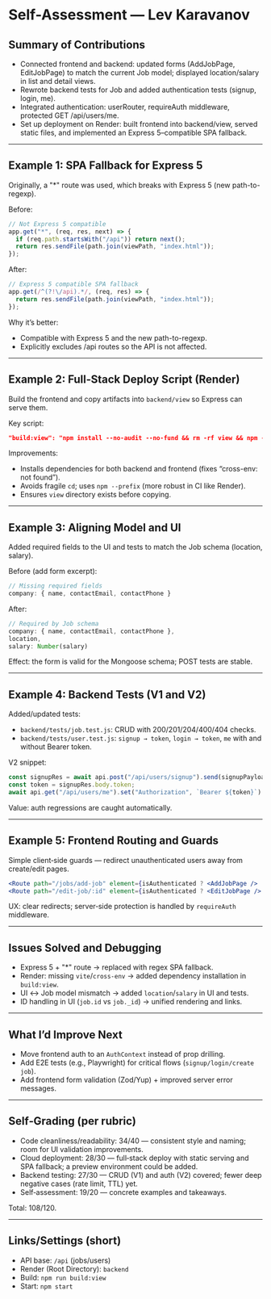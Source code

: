 # Self-Assessment — Lev Karavanov

## Summary of Contributions
- Connected frontend and backend: updated forms (AddJobPage, EditJobPage) to match the current Job model; displayed location/salary in list and detail views.
- Rewrote backend tests for Job and added authentication tests (signup, login, me).
- Integrated authentication: userRouter, requireAuth middleware, protected GET /api/users/me.
- Set up deployment on Render: built frontend into backend/view, served static files, and implemented an Express 5–compatible SPA fallback.

---

## Example 1: SPA Fallback for Express 5
Originally, a "*" route was used, which breaks with Express 5 (new path-to-regexp).

Before:
```js
// Not Express 5 compatible
app.get("*", (req, res, next) => {
  if (req.path.startsWith("/api")) return next();
  return res.sendFile(path.join(viewPath, "index.html"));
});
```

After:
```js
// Express 5 compatible SPA fallback
app.get(/^(?!\/api).*/, (req, res) => {
  return res.sendFile(path.join(viewPath, "index.html"));
});
```

Why it’s better:
- Compatible with Express 5 and the new path-to-regexp.
- Explicitly excludes /api routes so the API is not affected.

---

## Example 2: Full‑Stack Deploy Script (Render)
Build the frontend and copy artifacts into `backend/view` so Express can serve them.

Key script:
```json
"build:view": "npm install --no-audit --no-fund && rm -rf view && npm --prefix ../frontend install --no-audit --no-fund && npm --prefix ../frontend run build && mkdir -p view && cp -R ../frontend/dist/* view"
```

Improvements:
- Installs dependencies for both backend and frontend (fixes “cross-env: not found”).
- Avoids fragile `cd`; uses `npm --prefix` (more robust in CI like Render).
- Ensures `view` directory exists before copying.

---

## Example 3: Aligning Model and UI
Added required fields to the UI and tests to match the Job schema (location, salary).

Before (add form excerpt):
```jsx
// Missing required fields
company: { name, contactEmail, contactPhone }
```

After:
```jsx
// Required by Job schema
company: { name, contactEmail, contactPhone },
location,
salary: Number(salary)
```

Effect: the form is valid for the Mongoose schema; POST tests are stable.

---

## Example 4: Backend Tests (V1 and V2)
Added/updated tests:
- `backend/tests/job.test.js`: CRUD with 200/201/204/400/404 checks.
- `backend/tests/user.test.js`: `signup → token`, `login → token`, `me` with and without Bearer token.

V2 snippet:
```js
const signupRes = await api.post("/api/users/signup").send(signupPayload).expect(201);
const token = signupRes.body.token;
await api.get("/api/users/me").set("Authorization", `Bearer ${token}`).expect(200);
```

Value: auth regressions are caught automatically.

---

## Example 5: Frontend Routing and Guards
Simple client‑side guards — redirect unauthenticated users away from create/edit pages.

```jsx
<Route path="/jobs/add-job" element={isAuthenticated ? <AddJobPage /> : <Navigate to="/signup" />} />
<Route path="/edit-job/:id" element={isAuthenticated ? <EditJobPage /> : <Navigate to="/signup" />} />
```

UX: clear redirects; server‑side protection is handled by `requireAuth` middleware.

---

## Issues Solved and Debugging
- Express 5 + "*" route → replaced with regex SPA fallback.
- Render: missing `vite`/`cross-env` → added dependency installation in `build:view`.
- UI ↔ Job model mismatch → added `location`/`salary` in UI and tests.
- ID handling in UI (`job.id` vs `job._id`) → unified rendering and links.

---

## What I’d Improve Next
- Move frontend auth to an `AuthContext` instead of prop drilling.
- Add E2E tests (e.g., Playwright) for critical flows (`signup/login/create job`).
- Add frontend form validation (Zod/Yup) + improved server error messages.

---

## Self‑Grading (per rubric)
- Code cleanliness/readability: 34/40 — consistent style and naming; room for UI validation improvements.
- Cloud deployment: 28/30 — full‑stack deploy with static serving and SPA fallback; a preview environment could be added.
- Backend testing: 27/30 — CRUD (V1) and auth (V2) covered; fewer deep negative cases (rate limit, TTL) yet.
- Self‑assessment: 19/20 — concrete examples and takeaways.

Total: 108/120.

---

## Links/Settings (short)
- API base: `/api` (jobs/users)
- Render (Root Directory): `backend`
- Build: `npm run build:view`
- Start: `npm start`